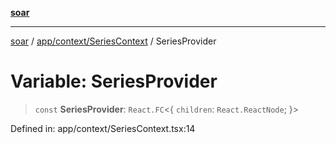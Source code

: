 [**soar**](../../../../README.md)

***

[soar](../../../../modules.md) / [app/context/SeriesContext](../README.md) / SeriesProvider

# Variable: SeriesProvider

> `const` **SeriesProvider**: `React.FC`\<\{ `children`: `React.ReactNode`; \}\>

Defined in: app/context/SeriesContext.tsx:14
